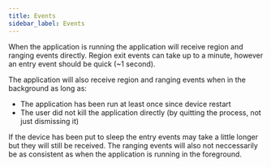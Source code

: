 ```yaml
---
title: Events
sidebar_label: Events
---
```


When the application is running the application will receive region and ranging events directly. 
Region exit events can take up to a minute, however an entry event should be quick (~1 second).

The application will also receive region and ranging events when in the background as long as:

- The application has been run at least once since device restart
- The user did not kill the application directly (by quitting the process, not just dismissing it)

If the device has been put to sleep the entry events may take a little longer but they will 
still be received. The ranging events will also not neccessarily be as consistent as when the 
application is running in the foreground.


